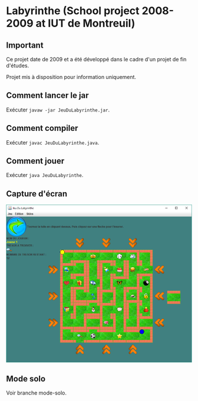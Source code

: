 # Labyrinthe (School project 2008-2009 at IUT de Montreuil)

## Important
Ce projet date de 2009 et a été développé dans le cadre d'un projet de fin d'études.

Projet mis à disposition pour information uniquement.

## Comment lancer le jar
Exécuter `javaw -jar JeuDuLabyrinthe.jar`.

## Comment compiler
 Exécuter `javac JeuDuLabyrinthe.java`.

## Comment jouer
Exécuter `java JeuDuLabyrinthe`.

## Capture d'écran

![](./doc/screenshot.png)

## Mode solo
Voir branche mode-solo.
